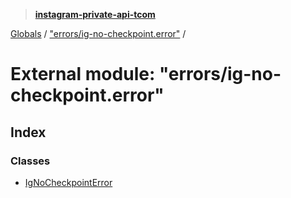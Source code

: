 > **[instagram-private-api-tcom](../README.md)**

[Globals](../README.md) / ["errors/ig-no-checkpoint.error"](_errors_ig_no_checkpoint_error_.md) /

# External module: "errors/ig-no-checkpoint.error"

## Index

### Classes

* [IgNoCheckpointError](../classes/_errors_ig_no_checkpoint_error_.ignocheckpointerror.md)